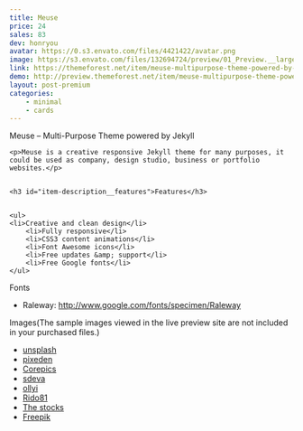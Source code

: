 ```yaml
---
title: Meuse
price: 24
sales: 83
dev: honryou
avatar: https://0.s3.envato.com/files/4421422/avatar.png
image: https://s3.envato.com/files/132694724/preview/01_Preview.__large_preview.jpg
link: https://themeforest.net/item/meuse-multipurpose-theme-powered-by-jekyll/11360863
demo: http://preview.themeforest.net/item/meuse-multipurpose-theme-powered-by-jekyll/full_screen_preview/11360863
layout: post-premium
categories:
    - minimal
    - cards
---
```


<div class="user-html"><p>Meuse – Multi-Purpose Theme powered by Jekyll</p>


	<p>Meuse is a creative responsive Jekyll theme for many purposes, it could be used as company, design studio, business or portfolio websites.</p>


	<h3 id="item-description__features">Features</h3>


	<ul>
	<li>Creative and clean design</li>
		<li>Fully responsive</li>
		<li>CSS3 content animations</li>
		<li>Font Awesome icons</li>
		<li>Free updates &amp; support</li>
		<li>Free Google fonts</li>
	</ul>


Fonts
	<ul>
	<li>Raleway: <a href="http://www.google.com/fonts/specimen/Raleway" rel="nofollow">http://www.google.com/fonts/specimen/Raleway</a>
</li>
	</ul>


Images(The sample images viewed in the live preview site are not included in your purchased files.)
	<ul>
	<li><a href="http://unsplash.com" rel="nofollow">unsplash</a></li>
		<li><a href="http://pixeden.com/" rel="nofollow">pixeden</a></li>
		<li><a href="http://photodune.net/item/designer-portrait/833538?WT.ac=category_thumb&amp;WT.seg_1=category_thumb&amp;WT.z_author=Corepics">Corepics</a></li>
		<li><a href="http://photodune.net/item/smile/2063538?WT.ac=category_thumb&amp;WT.seg_1=category_thumb&amp;WT.z_author=sdeva">sdeva</a></li>
		<li><a href="http://photodune.net/item/smiling-woman/3716632?WT.oss_phrase=smile%20woman&amp;WT.oss_rank=15&amp;WT.z_author=ollyi&amp;WT.ac=search_thumb">ollyi</a></li>
		<li><a href="http://photodune.net/item/smiling-man/7203958?WT.oss_phrase=smile%20man&amp;WT.oss_rank=38&amp;WT.z_author=Rido81&amp;WT.ac=search_thumb">Rido81</a></li>
		<li><a href="http://thestocks.im/" rel="nofollow">The stocks</a></li>
		<li><a href="http://www.freepik.com" rel="nofollow">Freepik</a></li>
	</ul></div>